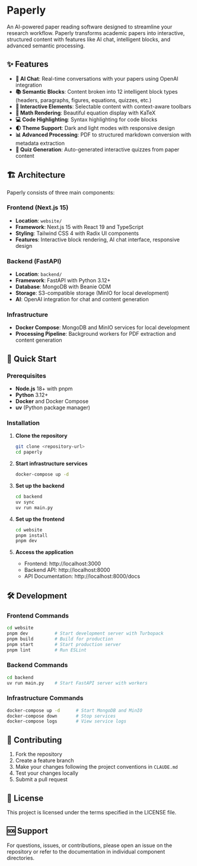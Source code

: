 # Paperly

An AI-powered paper reading software designed to streamline your research workflow. Paperly transforms academic papers into interactive, structured content with features like AI chat, intelligent blocks, and advanced semantic processing.

## ✨ Features

- **🤖 AI Chat**: Real-time conversations with your papers using OpenAI integration
- **📚 Semantic Blocks**: Content broken into 12 intelligent block types (headers, paragraphs, figures, equations, quizzes, etc.)
- **🎯 Interactive Elements**: Selectable content with context-aware toolbars
- **📐 Math Rendering**: Beautiful equation display with KaTeX
- **💻 Code Highlighting**: Syntax highlighting for code blocks
- **🌓 Theme Support**: Dark and light modes with responsive design
- **📊 Advanced Processing**: PDF to structured markdown conversion with metadata extraction
- **🧠 Quiz Generation**: Auto-generated interactive quizzes from paper content

## 🏗️ Architecture

Paperly consists of three main components:

### Frontend (Next.js 15)

- **Location**: `website/`
- **Framework**: Next.js 15 with React 19 and TypeScript
- **Styling**: Tailwind CSS 4 with Radix UI components
- **Features**: Interactive block rendering, AI chat interface, responsive design

### Backend (FastAPI)

- **Location**: `backend/`
- **Framework**: FastAPI with Python 3.12+
- **Database**: MongoDB with Beanie ODM
- **Storage**: S3-compatible storage (MinIO for local development)
- **AI**: OpenAI integration for chat and content generation

### Infrastructure

- **Docker Compose**: MongoDB and MinIO services for local development
- **Processing Pipeline**: Background workers for PDF extraction and content generation

## 🚀 Quick Start

### Prerequisites

- **Node.js** 18+ with pnpm
- **Python** 3.12+
- **Docker** and Docker Compose
- **uv** (Python package manager)

### Installation

1. **Clone the repository**

   ```bash
   git clone <repository-url>
   cd paperly
   ```

2. **Start infrastructure services**

   ```bash
   docker-compose up -d
   ```

3. **Set up the backend**

   ```bash
   cd backend
   uv sync
   uv run main.py
   ```

4. **Set up the frontend**

   ```bash
   cd website
   pnpm install
   pnpm dev
   ```

5. **Access the application**
   - Frontend: http://localhost:3000
   - Backend API: http://localhost:8000
   - API Documentation: http://localhost:8000/docs

## 🛠️ Development

### Frontend Commands

```bash
cd website
pnpm dev          # Start development server with Turbopack
pnpm build        # Build for production
pnpm start        # Start production server
pnpm lint         # Run ESLint
```

### Backend Commands

```bash
cd backend
uv run main.py    # Start FastAPI server with workers
```

### Infrastructure Commands

```bash
docker-compose up -d      # Start MongoDB and MinIO
docker-compose down       # Stop services
docker-compose logs       # View service logs
```

## 🤝 Contributing

1. Fork the repository
2. Create a feature branch
3. Make your changes following the project conventions in `CLAUDE.md`
4. Test your changes locally
5. Submit a pull request

## 📄 License

This project is licensed under the terms specified in the LICENSE file.

## 🆘 Support

For questions, issues, or contributions, please open an issue on the repository or refer to the documentation in individual component directories.
